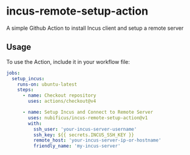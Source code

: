 # incus-remote-setup-action

A simple Github Action to install Incus client and setup a remote server

## Usage

To use the Action, include it in your workflow file:

```yaml
jobs:
  setup_incus:
    runs-on: ubuntu-latest
    steps:
      - name: Checkout repository
        uses: actions/checkout@v4

      - name: Setup Incus and Connect to Remote Server
        uses: nubificus/incus-remote-setup-action@v1
        with:
          ssh_user: 'your-incus-server-username'
          ssh_key: ${{ secrets.INCUS_SSH_KEY }}
          remote_host: 'your-incus-server-ip-or-hostname'
          friendly_name: 'my-incus-server'
```

